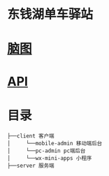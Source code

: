 # 东钱湖单车驿站

# [脑图](http://naotu.baidu.com/file/44bb37933cdc7b2367d300e2b32251ab)

# [API](http://rap.taobao.org/)

# 目录

```
├──client 客户端
│     └──mobile-admin 移动端后台
│     └──pc-admin pc端后台
│     └──wx-mini-apps 小程序
├──server 服务端
```